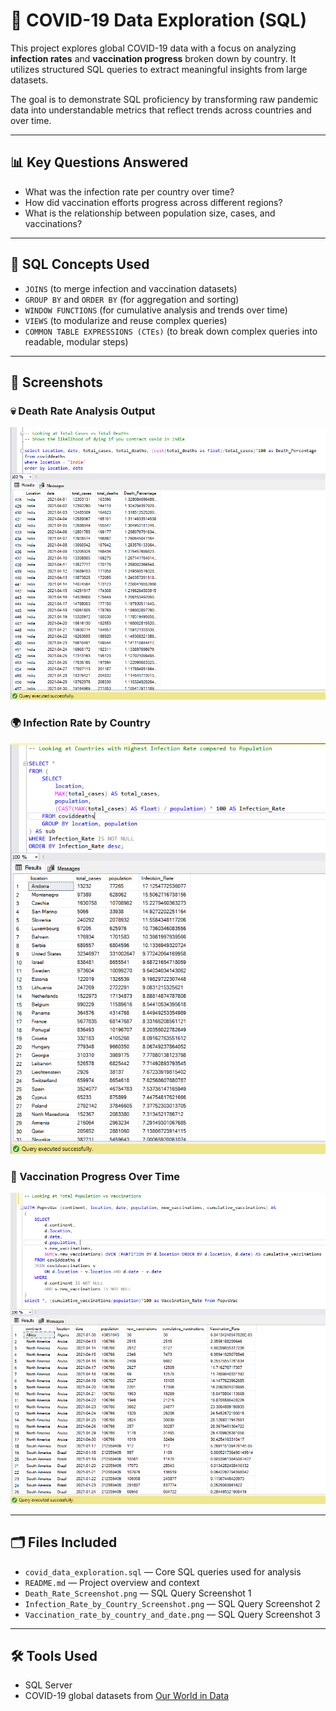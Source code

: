 # 🦠 COVID-19 Data Exploration (SQL)

This project explores global COVID-19 data with a focus on analyzing **infection rates** and **vaccination progress** broken down by country. It utilizes structured SQL queries to extract meaningful insights from large datasets.

The goal is to demonstrate SQL proficiency by transforming raw pandemic data into understandable metrics that reflect trends across countries and over time.

---

## 📊 Key Questions Answered

- What was the infection rate per country over time?  
- How did vaccination efforts progress across different regions?  
- What is the relationship between population size, cases, and vaccinations?

---

## 🧠 SQL Concepts Used

- `JOINS` (to merge infection and vaccination datasets)  
- `GROUP BY` and `ORDER BY` (for aggregation and sorting)  
- `WINDOW FUNCTIONS` (for cumulative analysis and trends over time)  
- `VIEWS` (to modularize and reuse complex queries)  
- `COMMON TABLE EXPRESSIONS (CTEs)` (to break down complex queries into readable, modular steps)

---

## 📸 Screenshots

### 💀 Death Rate Analysis Output
![Death Rate Output](Death_Rate_Screenshot.png)

### 🌍 Infection Rate by Country
![Infection Rate by Country](Infection_Rate_by_Country_Screenshot.png)

### 💉 Vaccination Progress Over Time
![Vaccination Rate](Vaccination_rate_by_country_and_date.png)

---

## 🗂️ Files Included

- `covid_data_exploration.sql` — Core SQL queries used for analysis  
- `README.md` — Project overview and context  
- `Death_Rate_Screenshot.png` — SQL Query Screenshot 1  
- `Infection_Rate_by_Country_Screenshot.png` — SQL Query Screenshot 2  
- `Vaccination_rate_by_country_and_date.png` — SQL Query Screenshot 3

---

## 🛠️ Tools Used

- SQL Server  
- COVID-19 global datasets from [Our World in Data](https://ourworldindata.org/)  

